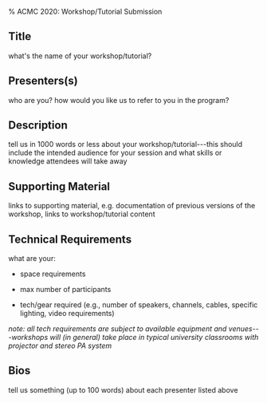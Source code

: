 % ACMC 2020: Workshop/Tutorial Submission

## Title

what's the name of your workshop/tutorial?

## Presenters(s)

who are you? how would you like us to refer to you in the program?

## Description

tell us in 1000 words or less about your workshop/tutorial---this should
include the intended audience for your session and what skills or knowledge
attendees will take away

## Supporting Material

links to supporting material, e.g. documentation of previous versions of the
workshop, links to workshop/tutorial content

## Technical Requirements

what are your:

- space requirements

- max number of participants

- tech/gear required (e.g., number of speakers, channels, cables, specific lighting, video requirements)

_note: all tech requirements are subject to available equipment and
venues---workshops will (in general) take place in typical university classrooms
with projector and stereo PA system_

## Bios

tell us something (up to 100 words) about each presenter listed above
